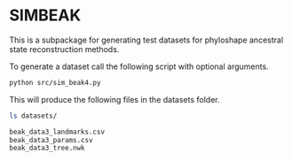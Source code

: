 
# SIMBEAK

This is a subpackage for generating test datasets for phyloshape ancestral
state reconstruction methods.


To generate a dataset call the following script with optional arguments.
```bash
python src/sim_beak4.py
```

This will produce the following files in the datasets folder.
```bash
ls datasets/
```

```bash
beak_data3_landmarks.csv
beak_data3_params.csv
beak_data3_tree.nwk
```

